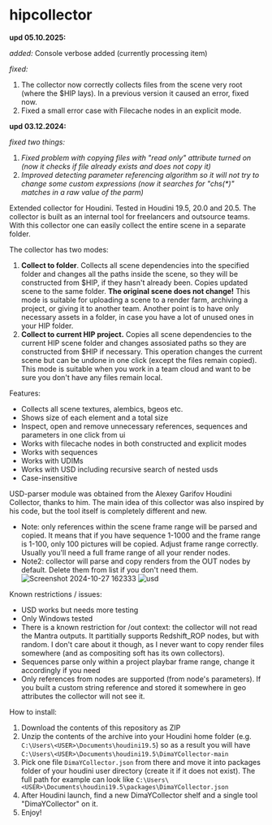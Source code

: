 # hipcollector

**upd 05.10.2025:**

_added:_
Console verbose added (currently processing item)

_fixed:_
1. The collector now correctly collects files from the scene very root (where the $HIP lays). In a previous version it caused an error, fixed now.
2. Fixed a small error case with Filecache nodes in an explicit mode.

**upd 03.12.2024:**

_fixed two things:_
1. _Fixed problem with copying files with "read only" attribute turned on (now it checks if file already exists and does not copy it)_
2. _Improved detecting parameter referencing algorithm so it will not try to change some custom expressions (now it searches for "chs(*)" matches in a raw value of the parm)_

Extended collector for Houdini. Tested in Houdini 19.5, 20.0 and 20.5.
The collector is built as an internal tool for freelancers and outsource teams. With this collector one can easily collect the entire scene in a separate folder.

The collector has two modes:
1. **Collect to folder**. Collects all scene dependencies into the specified folder and changes all the paths inside the scene, so they will be constructed from $HIP, if they hasn't already been. Copies updated scene to the same folder. **The original scene does not change!** This mode is suitable for uploading a scene to a render farm, archiving a project, or giving it to another team. Another point is to have only necessary assets in a folder, in case you have a lot of unused ones in your HIP folder.
2. **Collect to current HIP project.** Copies all scene dependencies to the current HIP scene folder and changes assosiated paths so they are constructed from $HIP if necessary. This operation changes the current scene but can be undone in one click (except the files remain copied). This mode is suitable when you work in a team cloud and want to be sure you don't have any files remain local.

Features:
- Collects all scene textures, alembics, bgeos etc.
- Shows size of each element and a total size
- Inspect, open and remove unnecessary references, sequences and parameters in one click from ui
- Works with filecache nodes in both constructed and explicit modes
- Works with sequences
- Works with UDIMs
- Works with USD including recursive search of nested usds
- Case-insensitive

USD-parser module was obtained from the Alexey Garifov Houdini Collector, thanks to him. The main idea of this collector was also inspired by his code, but the tool itself is completely different and new.

- Note: only references within the scene frame range will be parsed and copied. It means that if you have sequence 1-1000 and the frame range is 1-100, only 100 pictures will be copied. Adjust frame range correctly. Usually you'll need a full frame range of all your render nodes.
- Note2: collector will parse and copy renders from the OUT nodes by default. Delete them from list if you don't need them.
![Screenshot 2024-10-27 162333](https://github.com/user-attachments/assets/1c89d5ba-6dc3-4c12-a6b0-c721ad2446ad)
![usd](https://github.com/user-attachments/assets/61825593-da0a-4433-8438-14d9c8858031)

Known restrictions / issues:
- USD works but needs more testing
- Only Windows tested
- There is a known restriction for /out context: the collector will not read the Mantra outputs. It partitially supports Redshift_ROP nodes, but with random. I don't care about it though, as I never want to copy render files somewhere (and as compositing soft has its own collectors).
- Sequences parse only within a project playbar frame range, change it accordingly if you need
- Only references from nodes are supported (from node's parameters). If you built a custom string reference and stored it somewhere in geo attributes the collector will not see it.

How to install:
1. Download the contents of this repository as ZIP
2. Unzip the contents of the archive into your Houdini home folder (e.g. `C:\Users\<USER>\Documents\houdini19.5`) so as a result you will have `C:\Users\<USER>\Documents\houdini19.5\DimaYCollector-main`
4. Pick one file `DimaYCollector.json` from there and move it into packages folder of your houdini user directory (create it if it does not exist). The full path for example can look like `C:\Users\<USER>\Documents\houdini19.5\packages\DimaYCollector.json`
5. After Houdini launch, find a new DimaYCollector shelf and a single tool "DimaYCollector" on it.
6. Enjoy!
